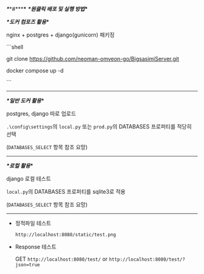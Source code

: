 ***\*****#*****\*** ***\*****원클릭 배포 및 실행 방법*****\***

***\*****도커 컴포즈 활용*****\***

nginx + postgres + django(gunicorn) 패키징

\```shell

git clone https://github.com/neoman-omyeon-go/BigsasimiServer.git

docker compose up -d

\```

<hr>

***\*****일반 도커 활용*****\***

postgres, django 따로 업로드

`.\config\settings`의 `local.py` 또는 `prod.py`의 DATABASES 프로퍼티를 적당히 선택

(`DATABASES_SELECT` 항목 참조 요망)

<hr>

***\*****로컬 활용*****\***

django 로컬 테스트

`local.py`의 DATABASES 프로퍼티를 sqlite3로 적용 

(`DATABASES_SELECT` 항목 참조 요망)

<hr>

- 정적파일 테스트

  `http://localhost:8080/static/test.png`

- Response 테스트

  GET `http://localhost:8080/test/` or `http://localhost:8080/test/?json=true`